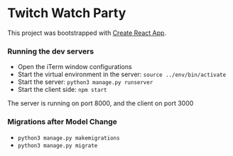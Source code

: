 # Twitch Watch Party

This project was bootstrapped with [Create React App](https://github.com/facebook/create-react-app).

### Running the dev servers

- Open the iTerm window configurations
- Start the virtual environment in the server: `source ../env/bin/activate`
- Start the server: `python3 manage.py runserver`
- Start the client side: `npm start`
  
The server is running on port 8000, and the client on port 3000

### Migrations after Model Change

- `python3 manage.py makemigrations`
- `python3 manage.py migrate`
